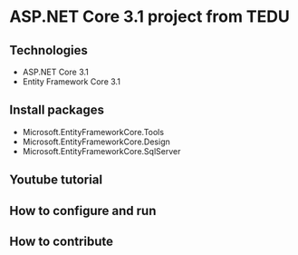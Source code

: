 # ASP.NET Core 3.1 project from TEDU
## Technologies
- ASP.NET Core 3.1
- Entity Framework Core 3.1
## Install packages
- Microsoft.EntityFrameworkCore.Tools
- Microsoft.EntityFrameworkCore.Design
- Microsoft.EntityFrameworkCore.SqlServer
## Youtube tutorial
## How to configure and run
## How to contribute